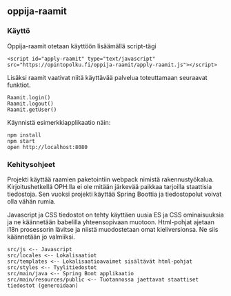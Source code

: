 ## oppija-raamit

### Käyttö

Oppija-raamit otetaan käyttöön lisäämällä script-tägi

    <script id="apply-raamit" type="text/javascript" src="https://opintopolku.fi/oppija-raamit/apply-raamit.js"></script>
    
Lisäksi raamit vaativat niitä käyttävää palvelua toteuttamaan seuraavat funktiot.

    Raamit.login()
    Raamit.logout()
    Raamit.getUser()

Käynnistä esimerkkiapplikaatio näin:

    npm install
    npm start
    open http://localhost:8080

### Kehitysohjeet

Projekti käyttää raamien paketointiin webpack nimistä rakennustyökalua.
Kirjoitushetkellä OPH:lla ei ole mitään järkevää paikkaa tarjoilla staattisia tiedostoja.
Sen vuoksi projekti käyttää Spring Boottia ja tiedostopolut voivat olla vähän rumia.

Javascript ja CSS tiedostot on tehty käyttäen uusia ES ja CSS ominaisuuksia ja ne käännetään babelilla yhteensopivaan muotoon.
Html-pohjat ajetaan i18n prosessorin lävitse ja niistä muodostetaan omat kieliversionsa. Ne siis käännetään jo valmiiksi.

    src/js <-- Javascript
    src/locales <-- Lokalisaatiot
    src/templates <-- Lokalisaatioavaimet sisältävät html-pohjat
    src/styles <-- Tyylitiedostot
    src/main/java <-- Spring Boot applikaatio
    src/main/resources/public <-- Tuotannossa jaettavat staattiset tiedostot (generoidaan)

